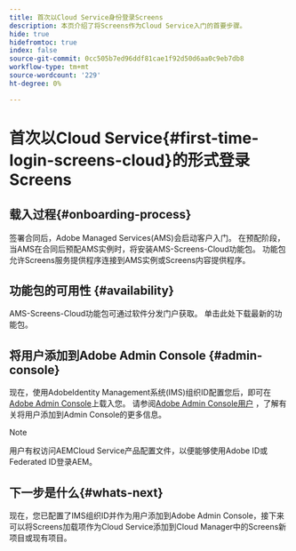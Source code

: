 ```yaml
---
title: 首次以Cloud Service身份登录Screens
description: 本页介绍了将Screens作为Cloud Service入门的首要步骤。
hide: true
hidefromtoc: true
index: false
source-git-commit: 0cc505b7ed96ddf81cae1f92d50d6aa0c9eb7db8
workflow-type: tm+mt
source-wordcount: '229'
ht-degree: 0%

---
```



# 首次以Cloud Service{#first-time-login-screens-cloud}的形式登录Screens


## 载入过程{#onboarding-process}

签署合同后，Adobe Managed Services(AMS)会启动客户入门。 在预配阶段，当AMS在合同后预配AMS实例时，将安装AMS-Screens-Cloud功能包。 功能包允许Screens服务提供程序连接到AMS实例或Screens内容提供程序。

## 功能包的可用性 {#availability}

AMS-Screens-Cloud功能包可通过软件分发门户获取。
单击此处下载最新的功能包。

## 将用户添加到Adobe Admin Console {#admin-console}

现在，使用AdobeIdentity Management系统(IMS)组织ID配置您后，即可在[Adobe Admin Console](https://adminconsole.adobe.com/)上载入您。 请参阅[Adobe Admin Console用户](https://helpx.adobe.com/enterprise/admin-guide.html/enterprise/using/users.ug.html) ，了解有关将用户添加到Admin Console的更多信息。

>[!NOTE]
>用户有权访问AEMCloud Service产品配置文件，以便能够使用Adobe ID或Federated ID登录AEM。

## 下一步是什么{#whats-next}

现在，您已配置了IMS组织ID并作为用户添加到Adobe Admin Console，接下来可以将Screens加载项作为Cloud Service添加到Cloud Manager中的Screens新项目或现有项目。